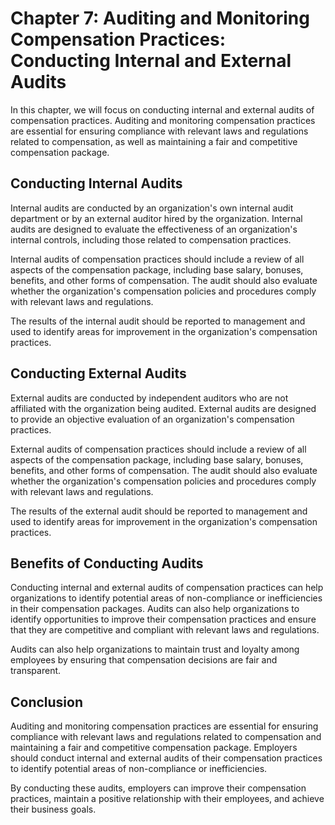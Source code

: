 Chapter 7: Auditing and Monitoring Compensation Practices: Conducting Internal and External Audits
==================================================================================================

In this chapter, we will focus on conducting internal and external audits of compensation practices. Auditing and monitoring compensation practices are essential for ensuring compliance with relevant laws and regulations related to compensation, as well as maintaining a fair and competitive compensation package.

Conducting Internal Audits
--------------------------

Internal audits are conducted by an organization's own internal audit department or by an external auditor hired by the organization. Internal audits are designed to evaluate the effectiveness of an organization's internal controls, including those related to compensation practices.

Internal audits of compensation practices should include a review of all aspects of the compensation package, including base salary, bonuses, benefits, and other forms of compensation. The audit should also evaluate whether the organization's compensation policies and procedures comply with relevant laws and regulations.

The results of the internal audit should be reported to management and used to identify areas for improvement in the organization's compensation practices.

Conducting External Audits
--------------------------

External audits are conducted by independent auditors who are not affiliated with the organization being audited. External audits are designed to provide an objective evaluation of an organization's compensation practices.

External audits of compensation practices should include a review of all aspects of the compensation package, including base salary, bonuses, benefits, and other forms of compensation. The audit should also evaluate whether the organization's compensation policies and procedures comply with relevant laws and regulations.

The results of the external audit should be reported to management and used to identify areas for improvement in the organization's compensation practices.

Benefits of Conducting Audits
-----------------------------

Conducting internal and external audits of compensation practices can help organizations to identify potential areas of non-compliance or inefficiencies in their compensation packages. Audits can also help organizations to identify opportunities to improve their compensation practices and ensure that they are competitive and compliant with relevant laws and regulations.

Audits can also help organizations to maintain trust and loyalty among employees by ensuring that compensation decisions are fair and transparent.

Conclusion
----------

Auditing and monitoring compensation practices are essential for ensuring compliance with relevant laws and regulations related to compensation and maintaining a fair and competitive compensation package. Employers should conduct internal and external audits of their compensation practices to identify potential areas of non-compliance or inefficiencies.

By conducting these audits, employers can improve their compensation practices, maintain a positive relationship with their employees, and achieve their business goals.
